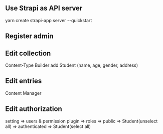 ## Use Strapi as API server
yarn create strapi-app server --quickstart

## Register admin

## Edit collection
Content-Type Builder add Student (name, age, gender, address)

## Edit entries
Content Manager

## Edit authorization
setting => users & permission plugin => roles => public => Student(unselect all) => authenticated => Student(select all)


